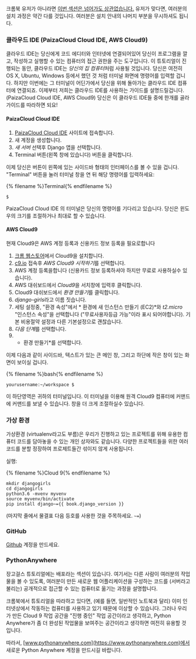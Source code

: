 크롬북 유저가 아니라면 [이번 섹션은 넘어가도 상관없습니다.](http://tutorial.djangogirls.org/en/installation/#install-python) 유저가 맞다면, 여러분의 설치 과정은 약간 다를 것입니다. 여러분은 설치 안내의 나머지 부분을 무시하셔도 됩니다.

### 클라우드 IDE (PaizaCloud Cloud IDE, AWS Cloud9)

클라우드 IDE는 당신에게 코드 에디터와 인터넷에 연결되어있어 당신이 프로그램을 깔고, 작성하고 실행할 수 있는 컴퓨터의 접근 권한을 주는 도구입니다. 이 튜토리얼이 진행되는 동안, 클라우드 IDE는 *당신의 집 컴퓨터*처럼 사용될 것입니다. 당신은 여전히 OS X, Ubuntu, Windows 등에서 했던 것 처럼 터미널 화면에 명령어를 입력할 겁니다. 하지만 이번에는 그 터미널이 어딘가에서 당신을 위해 돌아가는 클라우드 IDE 컴퓨터에 연결되죠. 이제부터 저희는 클라우드 IDE를 사용하는 가이드를 설명드릴겁니다. (PaizaCloud Cloud IDE, AWS Cloud9) 당신은 이 클라우드 IDE들 중에 한개를 골라 가이드를 따라하면 되요!

#### PaizaCloud Cloud IDE

1. [PaizaCloud Cloud IDE](https://paiza.cloud/) 사이트에 접속합니다.
2. 새 계정을 생성합니다.
3. *새 서버* 선택후 Django 앱을 선택합니다.
4. Terminal 버튼(왼쪽 창에 있습니다) 버튼을 클릭합니다.

이제 당신은 버튼이 왼쪽에 있는 사이드바 형태의 인터페이스를 볼 수 있을 겁니다. "Terminal" 버튼을 눌러 터미널 창을 연 뒤 해당 명령어를 입력하세요:

{% filename %}Terminal{% endfilename %}

    $
    

PaizaCloud Cloud IDE 의 터미널은 당신의 명령어를 기다리고 있습니다. 당신은 윈도우의 크기를 조절하거나 최대로 할 수 있습니다.

#### AWS Cloud9

현재 Cloud9은 AWS 계정 등록과 신용카드 정보 등록을 필요로합니다

1. [ 크롬 웹스토어](https://chrome.google.com/webstore/detail/cloud9/nbdmccoknlfggadpfkmcpnamfnbkmkcp)에서 Cloud9을 설치합니다.
2. [c9.io](https://c9.io) 접속후 *AWS Cloud9 시작하기*를 선택합니다.
3. AWS 계정 등록을합니다 (신용카드 정보 등록하셔야 하지만 무료로 사용하실수 있습니다).
4. AWS 대쉬보드에서 *Cloud9*을 서치창에 입력후 클릭합니다.
5. Cloud9 대쉬보드에서 *환경 만들기*를 클릭합니다.
6. *django-girls*라고 이름 짓습니다.
7. 세팅 설정중, "환경 속성"에서 * 환경에 새 인스턴스 만들기 (EC2)*와 *t2.micro* "인스턴스 속성"을 선택합니다 ("무료사용자등급 가능"이라 표시 되어야합니다). 기본 비용절약 설정과 다른 기본설정으로 괜찮습니다.
8. *다음 단계*를 선택합니다.
9. * 환경 만들기*를 선택합니다.

이제 다음과 같이 사이드바, 텍스트가 있는 큰 메인 창, 그리고 하단에 작은 창이 있는 화면이 보이실 겁니다.

{% filename %}bash{% endfilename %}

    yourusername:~/workspace $
    

이 하단영역은 귀하의 터미널입니다. 이 터미널을 이용해 원격 Cloud9 컴퓨터에 커맨드에 커맨드를 보낼 수 있습니다. 창을 더 크게 조절하실수 있습니다.

### 가상 환경

가상환경 (virtualenv라고도 부름)은 우리가 진행하고 있는 프로젝트를 위해 유용한 컴퓨터 코드를 담아놓을 수 있는 개인 상자와도 같습니다. 다양한 프로젝트들을 위한 여러 코드를 분할 정장하여 프로제트들간 섞이지 않게 사용됩니다.

실행:

{% filename %}Cloud 9{% endfilename %}

    mkdir djangogirls
    cd djangogirls
    python3.6 -mvenv myvenv
    source myvenv/bin/activate
    pip install django~={{ book.django_version }}
    

(마지막 줄에서 물결표 다음 등호를 사용한 것을 주목하세요. `~=`)

### GitHub

[Github](https://github.com) 계정을 만드세요.

### PythonAnywhere

장고걸스 튜토리얼에는 배포라는 섹션이 있습니다. 여기서는 다른 사람이 여러분의 작업물을 볼 수 있도록, 여러분이 만든 새로운 웹 어플리케이션을 구성하는 코드를 (서버라고 불리는) 공개적으로 접근할 수 있는 컴퓨터로 옮기는 과정을 설명합니다.

크롬북에서 튜토리얼을 따라하고 있다면, (예를 들면, 일반적인 노트북과 달리) 이미 인터넷상에서 작동하는 컴퓨터를 사용하고 있기 때문에 이상할 수 있습니다. 그러나 우리가 만든 Cloud 9 작업 공간을 "진행 중인" 작업 공간이라고 생각하고, Python Anywhere가 좀 더 완성된 작업물을 보여주는 공간이라고 생각하면 여전히 유용할 것입니다.

따라서, [www.pythonanywhere.com](https://www.pythonanywhere.com)에서 새로운 Python Anywhere 계정을 만드시길 바랍니다.